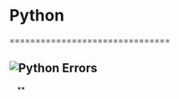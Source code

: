 # Python
===============================

![Python](python.png)
Errors
---------------------

**&nbsp;&nbsp;&nbsp;** **
